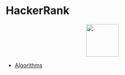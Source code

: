 # HackerRank
<p align="center">
    <a href="https://www.hackerrank.com/arshad115">
        <img height=85 src="https://d3keuzeb2crhkn.cloudfront.net/hackerrank/assets/styleguide/logo_wordmark-f5c5eb61ab0a154c3ed9eda24d0b9e31.svg">
    </a>
</p>

* [Algorithms](#algorithms)
<!---
* [10 Days of Statistics](#10-days-of-statistics)
* [30 Days of Code](#30-days-of-code)
* [Cracking the Coding Interview](#cracking-the-coding-interview)
* [Data Structures](#data-structures)
* [General Programming](#general-programming)
* [Implementation](#implementation)
* [Java](#java)
* [SQL](#sql)
<!---

My HackerRank solutions in Python 3

# Algorithms

|        Subdomain        |                                                              Challenge                                                              | Points |                                                                                  Solution                                                                                 |
|:-----------------------:|:-----------------------------------------------------------------------------------------------------------------------------------:|:------:|:-------------------------------------------------------------------------------------------------------------------------------------------------------------------------:|
|      Warmup      | [Mini-max Sum](https://www.hackerrank.com/challenges/mini-max-sum)                                                           |   10   | [Solution](./algorithms/mini-max-sum.py)          
|      Warmup      | [Compare the Triplets](https://www.hackerrank.com/challenges/compare-the-triplets)                                                           |   10   | [Solution](./algorithms/compare-the-triplets.py)   
